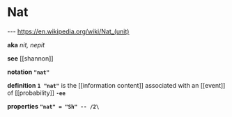 # Nat

--- <https://en.wikipedia.org/wiki/Nat_(unit)>

**aka** _nit, nepit_

**see** [[shannon]]

**notation** **`"nat"`**

**definition** **`1 "nat"`** is the [[information content]] associated with an [[event]] of [[probability]] **`-ee`**

**properties** **`"nat" = "Sh" -- /2\`**
